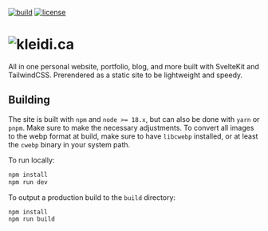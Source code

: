 [![build](https://github.com/kbzt/kleidi.ca/actions/workflows/build.yml/badge.svg)](https://github.com/kbzt/kleidi.ca/actions/workflows/build.yml) [![license](https://img.shields.io/github/license/kbzt/kleidi.ca)](https://opensource.org/licenses/MIT)

# ![kleidi.ca](https://kleidi.ca)

All in one personal website, portfolio, blog, and more built with SvelteKit and TailwindCSS. Prerendered as a static site to be lightweight and speedy.

## Building

The site is built with `npm` and `node >= 18.x`, but can also be done with `yarn` or `pnpm`. Make sure to make the necessary adjustments. To convert all images to the webp format at build, make sure to have `libcwebp` installed, or at least the `cwebp` binary in your system path.

To run locally:
```bash
npm install
npm run dev
```

To output a production build to the `build` directory:
```bash
npm install
npm run build
```
